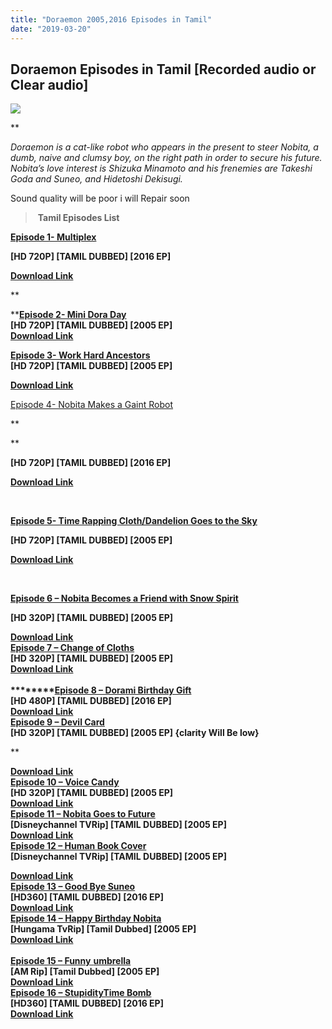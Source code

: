 ```yaml
---
title: "Doraemon 2005,2016 Episodes in Tamil"
date: "2019-03-20"
---
```


## **Doraemon Episodes in Tamil \[Recorded audio or Clear audio\]**

[![](https://3.bp.blogspot.com/-l-VqNimWeVM/XJJbH-76uZI/AAAAAAAAAGU/VDnsbQArILQL0G6gXkpJXs0d33Mx3A4fACLcBGAs/s320/MV5BMGIzZmQ4YmUtZGQ4NC00OTkyLWE1MGUtMTQ3N2Y3N2E2NWEyXkEyXkFqcGdeQXVyODAzNzAwOTU{8cd00c2b6371b4e82b2136421417e8ecb96b705ea6eb9720573582fbfe11734e}2540._V1_UY1200_CR85{8cd00c2b6371b4e82b2136421417e8ecb96b705ea6eb9720573582fbfe11734e}252C0{8cd00c2b6371b4e82b2136421417e8ecb96b705ea6eb9720573582fbfe11734e}252C630{8cd00c2b6371b4e82b2136421417e8ecb96b705ea6eb9720573582fbfe11734e}252C1200_AL_.jpg)](https://3.bp.blogspot.com/-l-VqNimWeVM/XJJbH-76uZI/AAAAAAAAAGU/VDnsbQArILQL0G6gXkpJXs0d33Mx3A4fACLcBGAs/s1600/MV5BMGIzZmQ4YmUtZGQ4NC00OTkyLWE1MGUtMTQ3N2Y3N2E2NWEyXkEyXkFqcGdeQXVyODAzNzAwOTU{8cd00c2b6371b4e82b2136421417e8ecb96b705ea6eb9720573582fbfe11734e}2540._V1_UY1200_CR85{8cd00c2b6371b4e82b2136421417e8ecb96b705ea6eb9720573582fbfe11734e}252C0{8cd00c2b6371b4e82b2136421417e8ecb96b705ea6eb9720573582fbfe11734e}252C630{8cd00c2b6371b4e82b2136421417e8ecb96b705ea6eb9720573582fbfe11734e}252C1200_AL_.jpg)

**

_Doraemon is a cat-like robot who appears in the present to steer Nobita, a dumb, naive and clumsy boy, on the right path in order to secure his future. Nobita’s love interest is Shizuka Minamoto and his frenemies are Takeshi Goda and Suneo, and Hidetoshi Dekisugi._

Sound quality will be poor i will Repair soon

>  **Tamil Episodes List**

[**Episode 1- Multiplex**](http://gestyy.com/qGdoGx)

**\[HD 720P\] \[TAMIL DUBBED\] \[2016 EP\]**

[**Download Link**](http://gestyy.com/qGdoGx)

**

**[**Episode 2- Mini Dora Day**](http://corneey.com/qHp713)  
**\[HD 720P\] \[TAMIL DUBBED\] \[2005 EP\]**  
**[Download Link](http://corneey.com/qHasXs)**  
  
**[Episode 3- Work Hard Ancestors](http://corneey.com/qHxHnP)**  
**\[HD 720P\] \[TAMIL DUBBED\] \[2005 EP\]**

****[Download Link](http://corneey.com/qHxHnP)****

  

[Episode 4- Nobita Makes a Gaint Robot](http://corneey.com/qHcnQM)



**

**

**\[HD 720P\] \[TAMIL DUBBED\] \[2016 EP\]**

******[Download Link](http://corneey.com/qHvpFd)******

**[  
](http://destyy.com/qHP5a2)**

[**Episode 5- Time Rapping Cloth/Dandelion Goes to the Sky**](http://destyy.com/qHP5a2)

****\[HD 720P\] \[TAMIL DUBBED\] \[2005 EP\]****

[**Download Link**](http://destyy.com/qHP5a2)

[  
](http://festyy.com/qJzOfs)

**[Episode 6 – Nobita Becomes a Friend with Snow Spirit](http://festyy.com/qJzOfs)**

**\[HD 320P\] \[TAMIL DUBBED\] \[2005 EP\]**

**[Download Link](https://openload.co/f/IWQWRE9P1BM/Doraemon_Tamil_Nobita_Become_Friend_with_Snow_Spirit{8cd00c2b6371b4e82b2136421417e8ecb96b705ea6eb9720573582fbfe11734e}28720p{8cd00c2b6371b4e82b2136421417e8ecb96b705ea6eb9720573582fbfe11734e}29.MP4)**  
**[Episode 7 – Change of Cloths](http://festyy.com/qJz1oO)**  
**\[HD 320P\] \[TAMIL DUBBED\] \[2005 EP\]**  
****[Download Link](http://festyy.com/qJzMRX)****  
****[  
](http://festyy.com/qJzNCp)********[Episode 8 – Dorami Birthday Gift](http://festyy.com/qJzNCp)****  
****\[HD 480P\] \[TAMIL DUBBED\] \[2016 EP\]****  
****[Download Link](http://festyy.com/qJzC4x)****  
******[Episode 9 – Devil Card](http://festyy.com/qJz17z)******  
******\[HD 320P\] \[TAMIL DUBBED\] \[2005 EP\] {clarity Will Be low}******



**

******[Download Link](http://festyy.com/qJz1Px)****  
****[Episode 10 – Voice Candy](http://gestyy.com/qJOeUM)****  
**********\[HD 320P\] \[TAMIL DUBBED\] \[2005 EP\]************  
**************[Download Link](http://gestyy.com/qJOeUM)**************  
**************[Episode 11 – Nobita Goes to Future](http://gestyy.com/qJK0RC)**************  
**************\[Disneychannel TVRip\] \[TAMIL DUBBED\] \[2005 EP\]**************  
**************[Download Link](http://gestyy.com/qJK0RC)**************  
**************[Episode 12 – Human Book Cover](http://clkmein.com/qJB0p3)**************  
**************\[Disneychannel TVRip\] \[TAMIL DUBBED\] \[2005 EP\]**************

**************[Download Link](http://clkmein.com/qJB0p3)**************  
**************[Episode 13 – Good Bye Suneo](http://clkmein.com/qK0FJC)**************  
****************************\[HD360\] \[TAMIL DUBBED\] \[2016 EP\]****************************  
****************************[Download Link](http://clkmein.com/qK0FJC)****************************  
****************************[Episode 14 – Happy Birthday Nobita](http://ceesty.com/qKi6NT)****************************  
******************************************\[Hungama TvRip\] \[Tamil Dubbed\] \[2005 EP\]******************************************  
******************************************[Download Link](http://ceesty.com/qKi7ed)******************************************  
******************************************[  
](http://corneey.com/qKvo8r)******************************************[**Episode 15 – Funny** **umbrella**](http://corneey.com/qKvo8r)  
******************************************\[AM Rip\] \[Tamil Dubbed\] \[2005 EP\]******************************************  
**[Download Link](http://corneey.com/qKviX7)**  
[**Episode 16 – StupidityTime Bomb**](http://gestyy.com/qLIOpx)  
****************************\[HD360\] \[TAMIL DUBBED\] \[2016 EP\]****************************  
**[Download Link](http://gestyy.com/qLIODU)**
